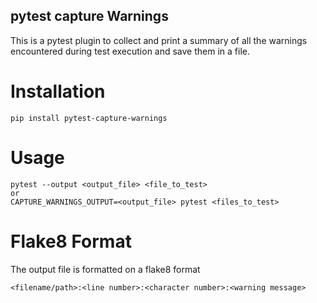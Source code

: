 ## pytest capture Warnings

This is a pytest plugin to collect and print a summary of all the warnings encountered during test execution and save them in a file.


# Installation

    pip install pytest-capture-warnings

# Usage 

    pytest --output <output_file> <file_to_test>
    or
    CAPTURE_WARNINGS_OUTPUT=<output_file> pytest <files_to_test>


# Flake8 Format
    
The output file is formatted on a flake8 format
    
    <filename/path>:<line number>:<character number>:<warning message>
